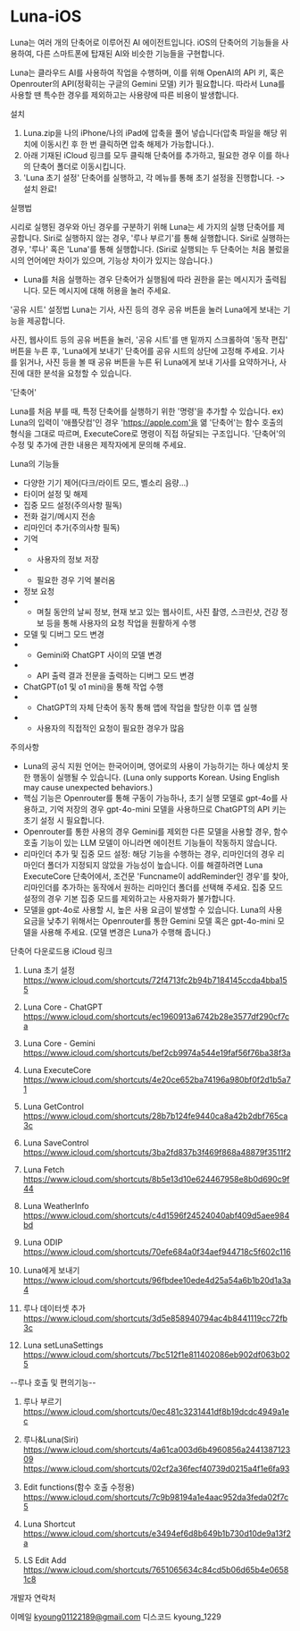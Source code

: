 # Luna-iOS
Luna는 여러 개의 단축어로 이루어진 AI 에이전트입니다. iOS의 단축어의 기능들을 사용하여, 다른 스마트폰에 탑재된 AI와 비슷한 기능들을 구현합니다.

Luna는 클라우드 AI를 사용하여 작업을 수행하며, 이를 위해 OpenAI의 API 키, 혹은 Openrouter의 API(정확히는 구글의 Gemini 모델) 키가 필요합니다. 따라서 Luna를 사용할 땐 특수한 경우를 제외하고는 사용량에 따른 비용이 발생합니다.

설치

1. Luna.zip을 나의 iPhone/나의 iPad에 압축을 풀어 넣습니다(압축 파일을 해당 위치에 이동시킨 후 한 번 클릭하면 압축 해제가 가능합니다.).
2. 아래 기재된 iCloud 링크를 모두 클릭해 단축어를 추가하고, 필요한 경우 이를 하나의 단축어 폴더로 이동시킵니다.
3. 'Luna 초기 설정' 단축어를 실행하고, 각 메뉴를 통해 초기 설정을 진행합니다.
-> 설치 완료!

실행법

시리로 실행된 경우와 아닌 경우를 구분하기 위해 Luna는 세 가지의 실행 단축어를 제공합니다.
Siri로 실행하지 않는 경우, '루나 부르기'를 통해 실행합니다.
Siri로 실행하는 경우, '루나' 혹은 'Luna'를 통해 실행합니다. (Siri로 실행되는 두 단축어는 처음 불렀을 시의 언어에만 차이가 있으며, 기능상 차이가 있지는 않습니다.)
+ Luna를 처음 실행하는 경우 단축어가 실행됨에 따라 권한을 묻는 메시지가 출력됩니다. 모든 메시지에 대해 허용을 눌러 주세요.

'공유 시트' 설정법
Luna는 기사, 사진 등의 경우 공유 버튼을 눌러 Luna에게 보내는 기능을 제공합니다.

사진, 웹사이트 등의 공유 버튼을 눌러, '공유 시트'를 맨 밑까지 스크롤하여 '동작 편집' 버튼을 누른 후, 'Luna에게 보내기' 단축어를 공유 시트의 상단에 고정해 주세요.
기사를 읽거나, 사진 등을 볼 때 공유 버튼을 누른 뒤 Luna에게 보내 기사를 요약하거나, 사진에 대한 분석을 요청할 수 있습니다.

'단축어'

Luna를 처음 부를 때, 특정 단축어를 실행하기 위한 '명령'을 추가할 수 있습니다.
ex) Luna의 입력이 '애플닷컴'인 경우 'https://apple.com'을 엶
'단축어'는 함수 호출의 형식을 그대로 따르며, ExecuteCore로 명령이 직접 하달되는 구조입니다.
'단축어'의 수정 및 추가에 관한 내용은 제작자에게 문의해 주세요.

Luna의 기능들

- 다양한 기기 제어(다크/라이트 모드, 벨소리 음량...)
- 타이머 설정 및 해제
- 집중 모드 설정(주의사항 필독)
- 전화 걸기/메시지 전송
- 리마인더 추가(주의사항 필독)
- 기억
- - 사용자의 정보 저장
- - 필요한 경우 기억 불러옴
- 정보 요청
- - 며칠 동안의 날씨 정보, 현재 보고 있는 웹사이트, 사진 촬영, 스크린샷, 건강 정보 등을 통해 사용자의 요청 작업을 원활하게 수행
- 모델 및 디버그 모드 변경
- - Gemini와 ChatGPT 사이의 모델 변경
- - API 출력 결과 전문을 출력하는 디버그 모드 변경
- ChatGPT(o1 및 o1 mini)을 통해 작업 수행
- - ChatGPT의 자체 단축어 동작 통해 앱에 작업을 할당한 이후 앱 실행
- - 사용자의 직접적인 요청이 필요한 경우가 많음

주의사항

- Luna의 공식 지원 언어는 한국어이며, 영어로의 사용이
가능하기는 하나 예상치 못한 행동이 실행될 수 있습니다. (Luna only supports Korean. Using English may cause unexpected behaviors.)
- 핵심 기능은 Openrouter를 통해 구동이 가능하나, 초기 실행 모델로 gpt-4o를 사용하고, 기억 저장의 경우 gpt-4o-mini 모델을 사용하므로 ChatGPT의 API 키는 초기 설정 시 필요합니다.
- Openrouter를 통한 사용의 경우 Gemini를 제외한 다른 모델을 사용할 경우, 함수 호출 기능이 있는 LLM 모델이 아니라면 에이전트 기능들이 작동하지 않습니다.
- 리마인더 추가 및 집중 모드 설정: 해당 기능을 수행하는 경우, 리마인더의 경우 리마인더 폴더가 지정되지 않았을 가능성이 높습니다. 이를 해결하려면 Luna ExecuteCore 단축어에서, 조건문 'Funcname이 addReminder인 경우'를 찾아, 리마인더를 추가하는 동작에서 원하는 리마인더 폴더를 선택해 주세요. 집중 모드 설정의 경우 기본 집중 모드를 제외하고는 사용자화가 불가합니다.
- 모델을 gpt-4o로 사용할 시, 높은 사용 요금이 발생할 수 있습니다. Luna의 사용 요금을 낮추기 위해서는 Openrouter를 통한 Gemini 모델 혹은 gpt-4o-mini 모델을 사용해 주세요. (모델 변경은 Luna가 수행해 줍니다.)

단축어 다운로드용 iCloud 링크
1. Luna 초기 설정
https://www.icloud.com/shortcuts/72f4713fc2b94b7184145ccda4bba155

3. Luna Core - ChatGPT
https://www.icloud.com/shortcuts/ec1960913a6742b28e3577df290cf7ca

4. Luna Core - Gemini
https://www.icloud.com/shortcuts/bef2cb9974a544e19faf56f76ba38f3a

5. Luna ExecuteCore
https://www.icloud.com/shortcuts/4e20ce652ba74196a980bf0f2d1b5a71

6. Luna GetControl
https://www.icloud.com/shortcuts/28b7b124fe9440ca8a42b2dbf765ca3c

7. Luna SaveControl
https://www.icloud.com/shortcuts/3ba2fd837b3f469f868a48879f3511f2

8. Luna Fetch
https://www.icloud.com/shortcuts/8b5e13d10e624467958e8b0d690c9f44

9. Luna WeatherInfo
https://www.icloud.com/shortcuts/c4d1596f24524040abf409d5aee984bd

10. Luna ODIP
https://www.icloud.com/shortcuts/70efe684a0f34aef944718c5f602c116

11. Luna에게 보내기
https://www.icloud.com/shortcuts/96fbdee10ede4d25a54a6b1b20d1a3a4

12. 루나 데이터셋 추가
https://www.icloud.com/shortcuts/3d5e858940794ac4b8441119cc72fb3c

13. Luna setLunaSettings
https://www.icloud.com/shortcuts/7bc512f1e811402086eb902df063b025

--루나 호출 및 편의기능--
1. 루나 부르기
https://www.icloud.com/shortcuts/0ec481c3231441df8b19dcdc4949a1ec

2. 루나&Luna(Siri)
https://www.icloud.com/shortcuts/4a61ca003d6b4960856a244138712309
https://www.icloud.com/shortcuts/02cf2a36fecf40739d0215a4f1e6fa93

3. Edit functions(함수 호출 수정용)
https://www.icloud.com/shortcuts/7c9b98194a1e4aac952da3feda02f7c5

4. Luna Shortcut
https://www.icloud.com/shortcuts/e3494ef6d8b649b1b730d10de9a13f2a

5. LS Edit Add
https://www.icloud.com/shortcuts/7651065634c84cd5b06d65b4e06581c8

개발자 연락처

이메일 kyoung01122189@gmail.com
디스코드 kyoung_1229

